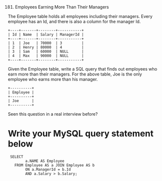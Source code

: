 181. Employees Earning More Than Their Managers

The Employee table holds all employees including their managers. Every employee has an Id, and there is also a column
for the manager Id.

    +----+-------+--------+-----------+
    | Id | Name  | Salary | ManagerId |
    +----+-------+--------+-----------+
    | 1  | Joe   | 70000  | 3         |
    | 2  | Henry | 80000  | 4         |
    | 3  | Sam   | 60000  | NULL      |
    | 4  | Max   | 90000  | NULL      |
    +----+-------+--------+-----------+

Given the Employee table, write a SQL query that finds out employees who earn more than their managers. For the above
table, Joe is the only employee who earns more than his manager.

    +----------+
    | Employee |
    +----------+
    | Joe      |
    +----------+

Seen this question in a real interview before?

# Write your MySQL query statement below

     SELECT
            a.NAME AS Employee
       FROM Employee AS a JOIN Employee AS b
            ON a.ManagerId = b.Id
            AND a.Salary > b.Salary;